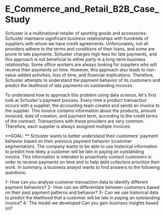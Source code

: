 # E_Commerce_and_Retail_B2B_Case_Study

Schuster is a multinational retailer of sporting goods and accessories. Schuster maintains significant business relationships with hundreds of suppliers with whom we have credit agreements. Unfortunately, not all providers adhere to the terms and conditions of their loans, and some are prone to late payments. Schuster charges high fees for late payments, and this approach is not beneficial to either party in a long-term business relationship. Some office workers are always looking for suppliers who will receive their payments on time. However, this approach also leads to non-value-added activities, loss of time, and financial implications. Therefore, Schuster attempts to understand the payment behavior of its customers and predict the likelihood of late payments on outstanding invoices.

To understand how to approach this problem using data science, let's first look at Schuster's payment process. Every time a product transaction occurs with a supplier, the accounting team creates and sends an invoice to the supplier. This invoice contains information about the products, amount invoiced, date of creation, and payment term, according to the credit terms of the contract. Transactions with these providers are very common. Therefore, each supplier is always assigned multiple invoices.

**GOAL: **
Schuster wants to better understand their customers' payment behavior based on their previous payment behavior (customer segmentation). The company wants to be able to use historical information to predict how likely a customer will be late in paying an outstanding invoice. This information is intended to proactively contact customers in order to receive payments on time and to help debt collectors prioritize their work. 
In summary, a business analyst wants to find answers to the following questions: 
 
1- How can you analyze customer transaction data to identify different payment behaviors? 
2- How can we differentiate between customers based on their past payment patterns and behavior? 
3- Can we use historical data to predict the likelihood that a customer will be late in paying an outstanding invoice? 
4- The model we developed Can you gain business insights based on?
